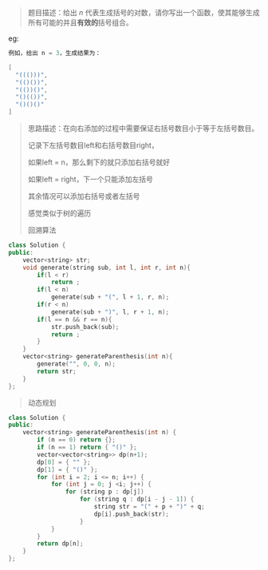 > 题目描述：给出 *n* 代表生成括号的对数，请你写出一个函数，使其能够生成所有可能的并且**有效的**括号组合。
>

eg:

```java
例如，给出 n = 3，生成结果为：

[
  "((()))",
  "(()())",
  "(())()",
  "()(())",
  "()()()"
]
```

> 思路描述：在向右添加的过程中需要保证右括号数目小于等于左括号数目。
>
> 记录下左括号数目left和右括号数目right，
>
> 如果left = n，那么剩下的就只添加右括号就好
>
> 如果left = right，下一个只能添加左括号
>
> 其余情况可以添加右括号或者左括号
>
> 感觉类似于树的遍历
>
> 回溯算法

```C++
class Solution {
public:    
    vector<string> str;    
    void generate(string sub, int l, int r, int n){
        if(l < r)            
            return ;        
        if(l < n)           
            generate(sub + "(", l + 1, r, n);       
        if(r < n)    
            generate(sub + ")", l, r + 1, n);        
        if(l == n && r == n){            
            str.push_back(sub);    
            return ;      
        } 
    }    
    vector<string> generateParenthesis(int n){           
        generate("", 0, 0, n); 
        return str;
    }
};

```

> 动态规划

```C++
class Solution {
public:
	vector<string> generateParenthesis(int n) {
		if (n == 0) return {};
		if (n == 1) return { "()" };
		vector<vector<string>> dp(n+1);
		dp[0] = { "" };
		dp[1] = { "()" };
		for (int i = 2; i <= n; i++) {
			for (int j = 0; j <i; j++) {
				for (string p : dp[j])
					for (string q : dp[i - j - 1]) {
						string str = "(" + p + ")" + q;
						dp[i].push_back(str);
					}
			}
		}
		return dp[n];
	}
};
```


